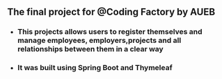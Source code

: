 ## The final project for @Coding Factory by AUEB
- ### This projects allows users to register themselves and manage employees, employers,projects and all relationships between them in a clear way 
- ### It was built using Spring Boot and Thymeleaf
